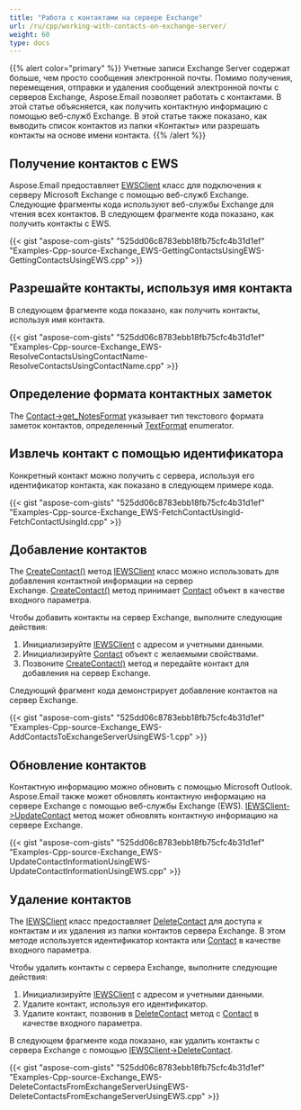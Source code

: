 ```yaml
---
title: "Работа с контактами на сервере Exchange"
url: /ru/cpp/working-with-contacts-on-exchange-server/
weight: 60
type: docs
---
```


{{% alert color="primary" %}} Учетные записи Exchange Server содержат больше, чем просто сообщения электронной почты. Помимо получения, перемещения, отправки и удаления сообщений электронной почты с серверов Exchange, Aspose.Email позволяет работать с контактами. В этой статье объясняется, как получить контактную информацию с помощью веб-служб Exchange. В этой статье также показано, как выводить список контактов из папки «Контакты» или разрешать контакты на основе имени контакта. {{% /alert %}}
## **Получение контактов с EWS**
Aspose.Email предоставляет [EWSClient](https://apireference.aspose.com/email/cpp/class/aspose.email.clients.exchange.web_service.e_w_s_client) класс для подключения к серверу Microsoft Exchange с помощью веб-служб Exchange. Следующие фрагменты кода используют веб-службы Exchange для чтения всех контактов. В следующем фрагменте кода показано, как получить контакты с EWS.



{{< gist "aspose-com-gists" "525dd06c8783ebb18fb75cfc4b31d1ef" "Examples-Cpp-source-Exchange_EWS-GettingContactsUsingEWS-GettingContactsUsingEWS.cpp" >}}
## **Разрешайте контакты, используя имя контакта**
В следующем фрагменте кода показано, как получить контакты, используя имя контакта.



{{< gist "aspose-com-gists" "525dd06c8783ebb18fb75cfc4b31d1ef" "Examples-Cpp-source-Exchange_EWS-ResolveContactsUsingContactName-ResolveContactsUsingContactName.cpp" >}}
## **Определение формата контактных заметок**
The [Contact->get_NotesFormat](https://apireference.aspose.com/email/cpp/class/aspose.email.personal_info.contact) указывает тип текстового формата заметок контактов, определенный [TextFormat](https://apireference.aspose.com/email/cpp/namespace/aspose.email.personal_info) enumerator.
## **Извлечь контакт с помощью идентификатора**
Конкретный контакт можно получить с сервера, используя его идентификатор контакта, как показано в следующем примере кода.



{{< gist "aspose-com-gists" "525dd06c8783ebb18fb75cfc4b31d1ef" "Examples-Cpp-source-Exchange_EWS-FetchContactUsingId-FetchContactUsingId.cpp" >}}
## **Добавление контактов**
The [CreateContact()](https://apireference.aspose.com/email/cpp/class/aspose.email.clients.exchange.web_service.i_e_w_s_client) метод [IEWSClient](https://apireference.aspose.com/email/cpp/class/aspose.email.clients.exchange.web_service.i_e_w_s_client) класс можно использовать для добавления контактной информации на сервер Exchange. [CreateContact()](https://apireference.aspose.com/email/cpp/class/aspose.email.clients.exchange.web_service.i_e_w_s_client) метод принимает [Contact](https://apireference.aspose.com/email/cpp/class/aspose.email.personal_info.contact) объект в качестве входного параметра.

Чтобы добавить контакты на сервер Exchange, выполните следующие действия:

1. Инициализируйте [IEWSClient](https://apireference.aspose.com/email/cpp/class/aspose.email.clients.exchange.web_service.i_e_w_s_client) с адресом и учетными данными.
1. Инициализируйте [Contact](https://apireference.aspose.com/email/cpp/class/aspose.email.personal_info.contact) объект с желаемыми свойствами.
1. Позвоните [CreateContact()](https://apireference.aspose.com/email/cpp/class/aspose.email.clients.exchange.web_service.i_e_w_s_client) метод и передайте контакт для добавления на сервер Exchange.

Следующий фрагмент кода демонстрирует добавление контактов на сервер Exchange.



{{< gist "aspose-com-gists" "525dd06c8783ebb18fb75cfc4b31d1ef" "Examples-Cpp-source-Exchange_EWS-AddContactsToExchangeServerUsingEWS-1.cpp" >}}
## **Обновление контактов**
Контактную информацию можно обновить с помощью Microsoft Outlook. Aspose.Email также может обновлять контактную информацию на сервере Exchange с помощью веб-службы Exchange (EWS). [IEWSClient->UpdateContact](https://apireference.aspose.com/email/cpp/class/aspose.email.clients.exchange.web_service.i_e_w_s_client) метод может обновлять контактную информацию на сервере Exchange.



{{< gist "aspose-com-gists" "525dd06c8783ebb18fb75cfc4b31d1ef" "Examples-Cpp-source-Exchange_EWS-UpdateContactInformationUsingEWS-UpdateContactInformationUsingEWS.cpp" >}}
## **Удаление контактов**
The [IEWSClient](https://apireference.aspose.com/email/cpp/class/aspose.email.clients.exchange.web_service.i_e_w_s_client) класс предоставляет [DeleteContact](https://apireference.aspose.com/email/cpp/class/aspose.email.clients.exchange.web_service.i_e_w_s_client) для доступа к контактам и их удаления из папки контактов сервера Exchange. В этом методе используется идентификатор контакта или [Contact](https://apireference.aspose.com/email/cpp/class/aspose.email.personal_info.contact) в качестве входного параметра.

Чтобы удалить контакты с сервера Exchange, выполните следующие действия:

1. Инициализируйте [IEWSClient](https://apireference.aspose.com/email/cpp/class/aspose.email.clients.exchange.web_service.i_e_w_s_client) с адресом и учетными данными.
1. Удалите контакт, используя его идентификатор.
1. Удалите контакт, позвонив в [DeleteContact](https://apireference.aspose.com/email/cpp/class/aspose.email.clients.exchange.web_service.i_e_w_s_client) метод с [Contact](https://apireference.aspose.com/email/cpp/class/aspose.email.personal_info.contact) в качестве входного параметра.

В следующем фрагменте кода показано, как удалить контакты с сервера Exchange с помощью [IEWSClient->DeleteContact](https://apireference.aspose.com/email/cpp/class/aspose.email.clients.exchange.web_service.i_e_w_s_client).



{{< gist "aspose-com-gists" "525dd06c8783ebb18fb75cfc4b31d1ef" "Examples-Cpp-source-Exchange_EWS-DeleteContactsFromExchangeServerUsingEWS-DeleteContactsFromExchangeServerUsingEWS.cpp" >}}
